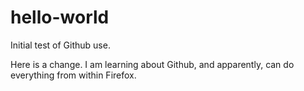 # hello-world
Initial test of Github use.

Here is a change.  I am learning about Github, and apparently, can do everything from within Firefox.

